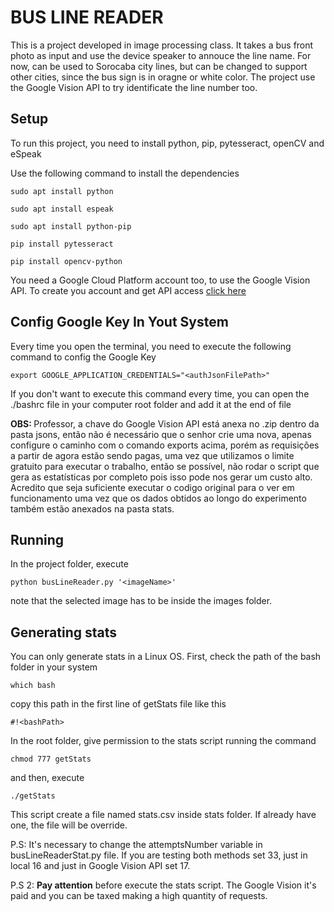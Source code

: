 # BUS LINE READER
This is a project developed in image processing class. It takes a bus front photo as input and use the device speaker to annouce the line name. For now, can be used to Sorocaba city lines, but can be changed to support other cities, since the bus sign is in oragne or white color. The project use the Google Vision API to try identificate the line number too.

## Setup
To run this project, you need to install python, pip, pytesseract, openCV and eSpeak

Use the following command to install the dependencies

```
sudo apt install python
```
```
sudo apt install espeak
```

```
sudo apt install python-pip
```

```
pip install pytesseract
```

```
pip install opencv-python
```

You need a Google Cloud Platform account too, to use the Google Vision API. To create you account and get API access [click here](https://cloud.google.com/)

## Config Google Key In Yout System

Every time you open the terminal, you need to execute the following command to config the Google Key
```
export GOOGLE_APPLICATION_CREDENTIALS="<authJsonFilePath>"
```

If you don't want to execute this command every time, you can open the ./bashrc file in your computer root folder and add it at the end of file

<strong>OBS: </strong> Professor, a chave do Google Vision API está anexa no .zip dentro da pasta jsons, então não é necessário que o senhor crie uma nova, apenas configure o caminho com o comando exports acima, porém as requisições a partir de agora estão sendo pagas, uma vez que utilizamos o limite gratuito para executar o trabalho, então se possível, não rodar o script que gera as estatísticas por completo pois isso pode nos gerar um custo alto. Acredito que seja suficiente executar o codigo original para o ver em funcionamento uma vez que os dados obtidos ao longo do experimento também estão anexados na pasta stats.

## Running
In the project folder, execute

```
python busLineReader.py '<imageName>'
```

note that the selected image has to be inside the images folder.

## Generating stats
You can only generate stats in a Linux OS. First, check the path of the bash folder in your system
```
which bash
```

copy this path in the first line of getStats file like this
```
#!<bashPath>
```

In the root folder, give permission to the stats script running the command
```
chmod 777 getStats
```

and then, execute
```
./getStats
```
This script create a file named stats.csv inside stats folder. If already have one, the file will be override.


P.S: It's necessary to change the attemptsNumber variable in busLineReaderStat.py file. If you are testing both methods set 33, just in local 16 and just in Google Vision API set 17.

P.S 2: <strong>Pay attention</strong> before execute the stats script. The Google Vision it's paid and you can be taxed making a high quantity of requests.
